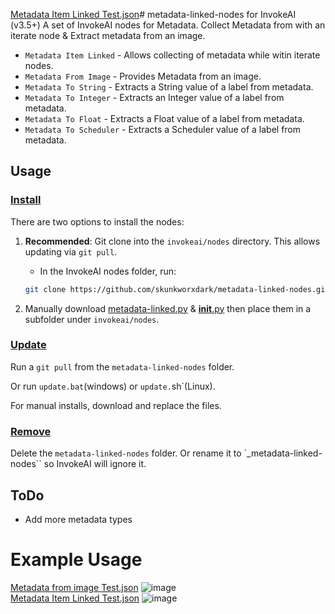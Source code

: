 [Metadata Item Linked Test.json](https://github.com/skunkworxdark/metadata-linked-nodes/files/13742706/Metadata.Item.Linked.Test.json)# metadata-linked-nodes for InvokeAI (v3.5+)
A set of InvokeAI nodes for Metadata. Collect Metadata from with an iterate node & Extract metadata from an image.

- `Metadata Item Linked` - Allows collecting of metadata while witin iterate nodes.
- `Metadata From Image` - Provides Metadata from an image.
- `Metadata To String` - Extracts a String value of a label from metadata.
- `Metadata To Integer` - Extracts an Integer value of a label from metadata.
- `Metadata To Float` - Extracts a Float value of a label from metadata.
- `Metadata To Scheduler` - Extracts a Scheduler value of a label from metadata.


## Usage
### <ins>Install</ins><BR>
There are two options to install the nodes:

1. **Recommended**: Git clone into the `invokeai/nodes` directory. This allows updating via `git pull`.

    - In the InvokeAI nodes folder, run:
    ```bash
    git clone https://github.com/skunkworxdark/metadata-linked-nodes.git
    ```

2. Manually download [metadata-linked.py](metadata-linked.py) & [__init__.py](__init__.py) then place them in a subfolder under `invokeai/nodes`. 

### <ins>Update</ins><BR>
Run a `git pull` from the `metadata-linked-nodes` folder.

Or run `update.bat`(windows) or `update.`sh`(Linux).

For manual installs, download and replace the files.

### <ins>Remove</ins><BR>
Delete the `metadata-linked-nodes` folder. Or rename it to `_metadata-linked-nodes`` so InvokeAI will ignore it.

## ToDo
- Add more metadata types
# Example Usage

[Metadata from image Test.json](https://github.com/skunkworxdark/metadata-linked-nodes/files/13742707/Metadata.from.image.Test.json)
![image](https://github.com/skunkworxdark/metadata-linked-nodes/assets/21961335/9ab81941-5fc8-4b0b-b19a-871df5c3bd92)
<BR>
[Metadata Item Linked Test.json](https://github.com/skunkworxdark/metadata-linked-nodes/files/13742716/Metadata.Item.Linked.Test.json)
![image](https://github.com/skunkworxdark/metadata-linked-nodes/assets/21961335/028e500b-364a-4f3b-9401-ccda7399c2c2)



